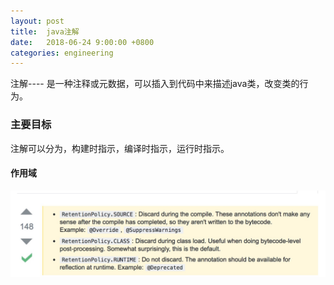 ```yaml
---
layout: post
title:  java注解
date:   2018-06-24 9:00:00 +0800
categories: engineering
---
```

注解---- 是一种注释或元数据，可以插入到代码中来描述java类，改变类的行为。
### 主要目标
注解可以分为，构建时指示，编译时指示，运行时指示。

#### 作用域
![annotation](/assets/images/annotation.png "后台")
